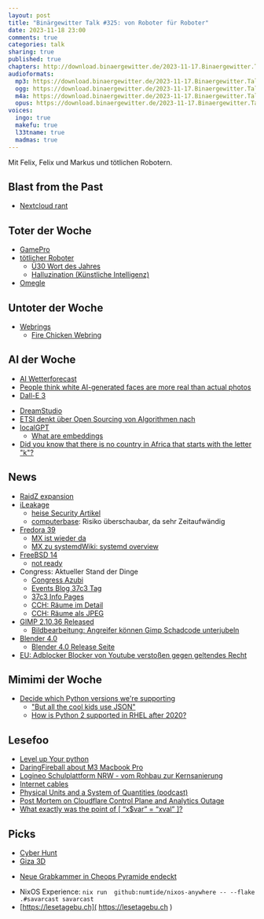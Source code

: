 ```yaml
---
layout: post
title: "Binärgewitter Talk #325: von Roboter für Roboter"
date: 2023-11-18 23:00
comments: true
categories: talk
sharing: true
published: true
chapters: http://download.binaergewitter.de/2023-11-17.Binaergewitter.Talk.325.chapters.txt
audioformats:
  mp3: https://download.binaergewitter.de/2023-11-17.Binaergewitter.Talk.325.mp3
  ogg: https://download.binaergewitter.de/2023-11-17.Binaergewitter.Talk.325.ogg
  m4a: https://download.binaergewitter.de/2023-11-17.Binaergewitter.Talk.325.m4a
  opus: https://download.binaergewitter.de/2023-11-17.Binaergewitter.Talk.325.opus
voices:
  ingo: true
  makefu: true
  l33tname: true
  madmas: true
---
```

Mit Felix, Felix und Markus und tötlichen Robotern.

## Blast from the Past

- [Nextcloud rant]( https://blog.binaergewitter.de/2023/11/02/binaergewitter-talk-number-324-keller#isso-2334 )

## Toter der Woche
- [GamePro]( https://www.gamestar.de/artikel/byebye-gamepro-magazin,3403495.html )
- [tötlicher Roboter](https://www.heise.de/news/Verwechslung-mit-Gemuesekiste-Roboter-toetet-Techniker-9357055.html )
  - [Ü30 Wort des Jahres]( https://arstechnica.com/information-technology/2023/11/thanks-to-ai-hallucinate-is-cambridge-dictionarys-word-of-the-year-for-2023/ )
  - [Halluzination (Künstliche Intelligenz)]( https://de.wikipedia.org/wiki/Halluzination_(K%C3%BCnstliche_Intelligenz) )
- [Omegle]( https://www.omegle.com/ )

## Untoter der Woche
- [Webrings]( https://arne.me/articles/we-need-to-bring-back-webrings )
  * [Fire Chicken Webring]( https://github.com/bahlo/firechicken.club )

## AI der Woche

- [AI Wetterforecast]( https://arstechnica.com/science/2023/11/ai-outperforms-conventional-weather-forecasting-for-the-first-time-google-study/ )
- [People think white AI-generated faces are more real than actual photos]( https://arstechnica.com/information-technology/2023/11/people-think-white-ai-generated-faces-are-more-real-than-actual-photos-study-says/ )
- [Dall-E 3]( https://arstechnica.com/information-technology/2023/11/from-toy-to-tool-dall-e-3-is-a-wake-up-call-for-visual-artists-and-the-rest-of-us/ )
 * [DreamStudio]( https://beta.dreamstudio.ai/generate )
 * [ETSI denkt über Open Sourcing von Algorithmen nach]( https://www.theregister.com/2023/10/12/etsi_tetra_open_source/ )
 * [localGPT]( https://github.com/PromtEngineer/localGPT )
   * [What are embeddings]( https://simonwillison.net/2023/Oct/23/embeddings/ )
* [Did you know that there is no country in Africa that starts with the letter "k"?]( https://news.ycombinator.com/item?id=37145312 )

## News

- [RaidZ expansion]( https://github.com/openzfs/zfs/pull/15022 )
- [iLeakage]( https://ileakage.com/ )
  * [heise Security Artikel]( https://www.heise.de/news/iLeakage-Schutz-vor-Spectre-Seitenkanalangriff-in-Safari-unzureichend-9344659.html )
  * [computerbase]( https://www.computerbase.de/2023-10/ileakage-x-safari-spectre-nun-auch-bei-apple-cpus-ein-thema/ ): Risiko überschaubar, da sehr Zeitaufwändig
- [Fredora 39]( https://www.theregister.com/2023/11/09/fedora_39_released/ )
  - [MX ist wieder da]( https://forums.theregister.com/forum/all/2023/11/09/fedora_39_released/ )
  - [MX zu systemd]( https://mxlinux.org/wiki/system/systemd/ )[Wiki: systemd overview]( https://mxlinux.org/wiki/system/systemd-overview/ )
- [FreeBSD 14]( https://www.freebsd.org/releases/14.0R/schedule/ )
  * [not ready]( https://lists.freebsd.org/archives/freebsd-stable/2023-November/001662.html )
- Congress: Aktueller Stand der Dinge
  * [Congress Azubi](https://chaos.social/@piko/111393028837167828)
  * [Events Blog 37c3 Tag]( https://events.ccc.de/category/37c3/ )
  * [37c3 Info Pages]( https://events.ccc.de/congress/2023/infos/ )
  * [CCH: Räume im Detail]( https://www.cch.de/planen/raeume-flaechen/unsere-raeume-im-detail )
  * [CCH: Räume als JPEG]( https://www.cch.de/planen/raeume-flaechen/auf-einen-blick )
- [GIMP 2.10.36 Released]( https://www.gimp.org/news/2023/11/07/gimp-2-10-36-released/ )
  * [Bildbearbeitung: Angreifer können Gimp Schadcode unterjubeln]( https://www.heise.de/news/Bildbearbeitung-Angreifer-koennen-Gimp-Schadcode-unterjubeln-9531394.html )
- [ Blender 4.0]( https://wiki.blender.org/wiki/Reference/Release_Notes/4.0 )
  * [Blender 4.0 Release Seite]( https://www.blender.org/download/releases/4-0/ )
- [EU: Adblocker Blocker von Youtube verstoßen gegen geltendes Recht]( https://www.wired.com/story/youtube-ad-blocker-detection-eu-privacy-law/ )

## Mimimi der Woche
- [Decide which Python versions we're supporting]( https://github.com/google/flatbuffers/issues/6329 )
  - ["But all the cool kids use JSON"]( https://flatbuffers.dev/ )
  - [How is Python 2 supported in RHEL after 2020?]( https://access.redhat.com/solutions/4455511 )

## Lesefoo

- [Level up Your python]( https://henryiii.github.io/level-up-your-python/notebooks/0%20Intro.html )
- [DaringFireball about M3 Macbook Pro]( https://daringfireball.net/2023/11/the_2023_m3_macbook_pros )
- [Logineo Schulplattform NRW - vom Rohbau zur Kernsanierung]( https://www.heise.de/hintergrund/Missing-Link-Schulplattform-Logineo-NRW-vom-Rohbau-zur-Kernsanierung-9329370.html )
- [Internet cables]( https://www.cnet.com/home/internet/features/the-secret-life-of-the-500-cables-that-run-the-internet/ )
- [Physical Units and a System of Quantities (podcast)]( https://cppcast.com/physical_units_and_a_system_of_quantities/ )
- [Post Mortem on Cloudflare Control Plane and Analytics Outage]( https://blog.cloudflare.com/post-mortem-on-cloudflare-control-plane-and-analytics-outage/ )
- [What exactly was the point of [ “x$var” = “xval” ]?]( https://www.vidarholen.net/contents/blog/?p=1035 )

## Picks

- [Cyber Hunt]( https://cyb.farm/newgame.html )
- [Giza 3D]( http://giza.fas.harvard.edu/giza3d/ )
* [Neue Grabkammer in Cheops Pyramide endeckt]( https://www.tagesschau.de/wissen/forschung/cheops-pyramide-neuer-raum-entdeckt-aegypten-101.html )
- NixOS Experience: `nix run  github:numtide/nixos-anywhere -- --flake .#savarcast savarcast`
- [https://lesetagebu.ch]( https://lesetagebu.ch )
